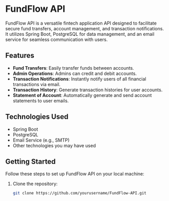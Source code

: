 # FundFlow API

FundFlow API is a versatile fintech application API designed to facilitate secure fund transfers, account management, and transaction notifications. 
It utilizes Spring Boot, PostgreSQL for data management, and an email service for seamless communication with users.

## Features

- **Fund Transfers**: Easily transfer funds between accounts.
- **Admin Operations**: Admins can credit and debit accounts.
- **Transaction Notifications**: Instantly notify users of all financial transactions via email.
- **Transaction History**: Generate transaction histories for user accounts.
- **Statement of Account**: Automatically generate and send account statements to user emails.

## Technologies Used

- Spring Boot
- PostgreSQL
- Email Service (e.g., SMTP)
- Other technologies you may have used

## Getting Started

Follow these steps to set up FundFlow API on your local machine:

1. Clone the repository:

   ```bash
   git clone https://github.com/yourusername/FundFlow-API.git

